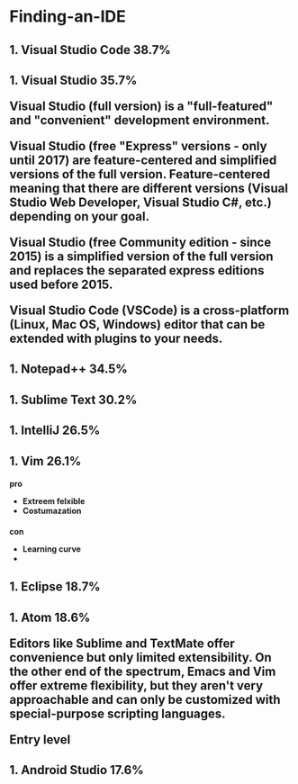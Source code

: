 # Finding-an-IDE


<h2> 1. Visual Studio Code  38.7%
<h2> 1. Visual Studio  35.7%

Visual Studio (full version) is a "full-featured" and "convenient" development environment.

Visual Studio (free "Express" versions - only until 2017) are feature-centered and simplified versions of the full version. Feature-centered meaning that there are different versions (Visual Studio Web Developer, Visual Studio C#, etc.) depending on your goal.

Visual Studio (free Community edition - since 2015) is a simplified version of the full version and replaces the separated express editions used before 2015.

Visual Studio Code (VSCode) is a cross-platform (Linux, Mac OS, Windows) editor that can be extended with plugins to your needs.

<h2>  1. Notepad++   34.5%

<h2>  1. Sublime Text   30.2%

<h2>  1. IntelliJ   26.5%

<h2>  1. Vim   26.1%

<h4> pro

* Extreem felxible
* Costumazation

<h4> con

* Learning curve
*

<h2>  1. Eclipse   18.7%

<h2>  1. Atom   18.6%

Editors like Sublime and TextMate offer convenience but only limited extensibility. On the other end of the spectrum, Emacs and Vim offer extreme flexibility, but they aren't very approachable and can only be customized with special-purpose scripting languages.

Entry level

<h2>  1. Android Studio   17.6%
